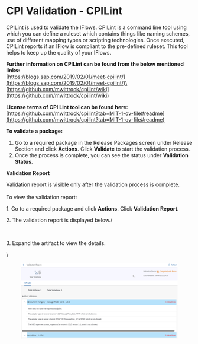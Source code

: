 # CPI Validation - CPILint

CPILint is used to validate the IFlows. CPILint is a command line tool using which you can define a ruleset which contains things like naming schemes, use of different mapping types or scripting technologies. Once executed, CPILint reports if an IFlow is compliant to the pre-defined ruleset. This tool helps to keep up the quality of your IFlows.

**Further information on CPILint can be found from the below mentioned links:**\
[https://blogs.sap.com/2019/02/01/meet-cpilint/](https://blogs.sap.com/2019/02/01/meet-cpilint/)\
[https://github.com/mwittrock/cpilint/wiki](https://github.com/mwittrock/cpilint/wiki)

**License terms of CPI Lint tool can be found here:**\
[https://github.com/mwittrock/cpilint?tab=MIT-1-ov-file#readme](https://github.com/mwittrock/cpilint?tab=MIT-1-ov-file#readme)

**To validate a package:**

1. Go to a required package in the Release Packages screen under Release Section and click **Actions**. Click **Validate** to start the validation process.
2. Once the process is complete, you can see the status under **Validation Status**.

**Validation Report**

Validation report is visible only after the validation process is complete.\
\
To view the validation report:

1\. Go to a required package and click **Actions**. Click **Validation Report**.

2\. The validation report is displayed below.\


<figure><img src="https://www.docs.releaseowl.com/assets/img/governance-1.jpg" alt=""><figcaption></figcaption></figure>

3\. Expand the artifact to view the details.

\


<figure><img src="../../../.gitbook/assets/image (361).png" alt=""><figcaption></figcaption></figure>
